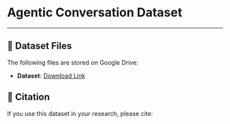 # Agentic Conversation Dataset
---

## 📂 Dataset Files

The following files are stored on Google Drive:

* **Dataset**: [Download Link](https://drive.google.com/uc?id=YOUR_FILE_ID](https://drive.google.com/drive/folders/1ka6d_Lz2ErsYwXirATK5hTaPReeAX86L?usp=sharing))

## 📖 Citation

If you use this dataset in your research, please cite:





